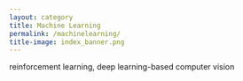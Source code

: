 ```yaml
---
layout: category
title: Machine Learning
permalink: /machinelearning/
title-image: index_banner.png
---
```


reinforcement learning, deep learning-based computer vision
